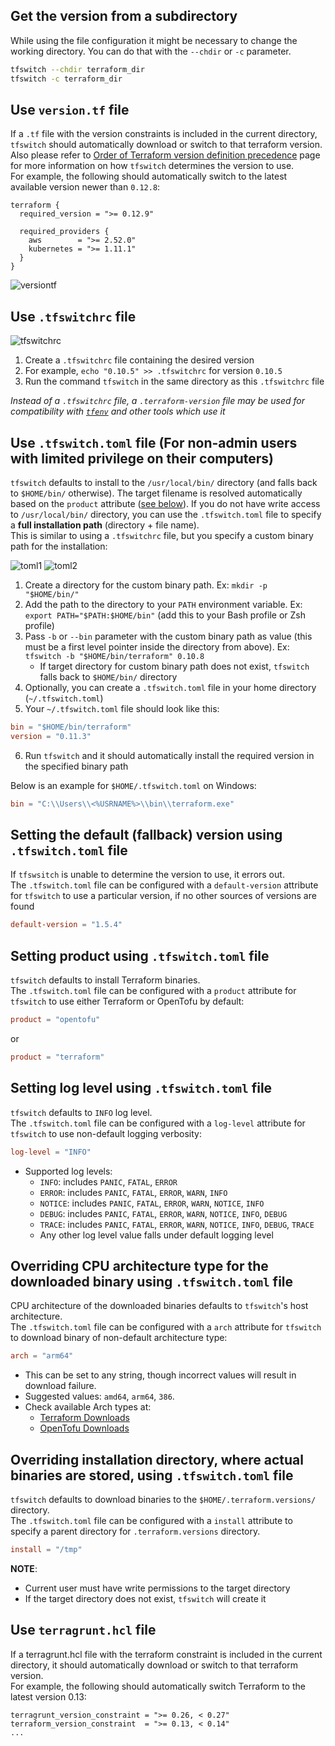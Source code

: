 ## Get the version from a subdirectory

While using the file configuration it might be necessary to change the working directory. You can do that with the `--chdir` or `-c` parameter.

```bash
tfswitch --chdir terraform_dir
tfswitch -c terraform_dir
```

## Use `version.tf` file

If a `.tf` file with the version constraints is included in the current directory, `tfswitch` should automatically download or switch to that terraform version.  
Also please refer to [Order of Terraform version definition precedence](general.md) page for more information on how `tfswitch` determines the version to use.  
For example, the following should automatically switch to the latest available version newer than `0.12.8`:  

```hcl
terraform {
  required_version = ">= 0.12.9"

  required_providers {
    aws        = ">= 2.52.0"
    kubernetes = ">= 1.11.1"
  }
}
```

![versiontf](../static/versiontf.gif "Use version.tf")

## Use `.tfswitchrc` file

![tfswitchrc](../static/tfswitch-v6.gif)

1. Create a `.tfswitchrc` file containing the desired version
2. For example, `echo "0.10.5" >> .tfswitchrc` for version `0.10.5`
3. Run the command `tfswitch` in the same directory as this `.tfswitchrc` file

*Instead of a `.tfswitchrc` file, a `.terraform-version` file may be used for compatibility with [`tfenv`](https://github.com/tfutils/tfenv#terraform-version-file) and other tools which use it*

## Use `.tfswitch.toml` file  (For non-admin users with limited privilege on their computers)

`tfswitch` defaults to install to the `/usr/local/bin/` directory (and falls back to `$HOME/bin/` otherwise). The target filename is resolved automatically based on the `product` attribute ([see below](#setting-product-using-tfswitchtoml-file)). If you do not have write access to `/usr/local/bin/` directory, you can use the `.tfswitch.toml` file to specify a **full installation path** (directory + file name).  
This is similar to using a `.tfswitchrc` file, but you specify a custom binary path for the installation:

![toml1](../static/tfswitch-v7.gif)
![toml2](../static/tfswitch-v8.gif)

1. Create a directory for the custom binary path. Ex: `mkdir -p "$HOME/bin/"`
2. Add the path to the directory to your `PATH` environment variable. Ex: `export PATH="$PATH:$HOME/bin"` (add this to your Bash profile or Zsh profile)
3. Pass `-b` or `--bin` parameter with the custom binary path as value (this must be a first level pointer inside the directory from above). Ex: `tfswitch -b "$HOME/bin/terraform" 0.10.8`
   - If target directory for custom binary path does not exist, `tfswitch` falls back to `$HOME/bin/` directory
4. Optionally, you can create a `.tfswitch.toml` file in your home directory (`~/.tfswitch.toml`)
5. Your `~/.tfswitch.toml` file should look like this:

```toml
bin = "$HOME/bin/terraform"
version = "0.11.3"
```

6. Run `tfswitch` and it should automatically install the required version in the specified binary path

Below is an example for `$HOME/.tfswitch.toml` on Windows:

```toml
bin = "C:\\Users\\<%USRNAME%>\\bin\\terraform.exe"
```

## Setting the default (fallback) version using `.tfswitch.toml` file

If `tfswsitch` is unable to determine the version to use, it errors out.  
The `.tfswitch.toml` file can be configured with a `default-version` attribute for `tfswitch` to use a particular version, if no other sources of versions are found

```toml
default-version = "1.5.4"
```

## Setting product using `.tfswitch.toml` file

`tfswitch` defaults to install Terraform binaries.  
The `.tfswitch.toml` file can be configured with a `product` attribute for `tfswitch` to use either Terraform or OpenTofu by default:

```toml
product = "opentofu"
```

or

```toml
product = "terraform"
```

## Setting log level using `.tfswitch.toml` file

`tfswitch` defaults to `INFO` log level.  
The `.tfswitch.toml` file can be configured with a `log-level` attribute for `tfswitch` to use non-default logging verbosity:

```toml
log-level = "INFO"
```

- Supported log levels:
  - `INFO`:   includes `PANIC`, `FATAL`, `ERROR`
  - `ERROR`:  includes `PANIC`, `FATAL`, `ERROR`, `WARN`, `INFO`
  - `NOTICE`: includes `PANIC`, `FATAL`, `ERROR`, `WARN`, `NOTICE`, `INFO`
  - `DEBUG`:  includes `PANIC`, `FATAL`, `ERROR`, `WARN`, `NOTICE`, `INFO`, `DEBUG`
  - `TRACE`:  includes `PANIC`, `FATAL`, `ERROR`, `WARN`, `NOTICE`, `INFO`, `DEBUG`, `TRACE`
  - Any other log level value falls under default logging level

## Overriding CPU architecture type for the downloaded binary using `.tfswitch.toml` file

CPU architecture of the downloaded binaries defaults to `tfswitch`'s host architecture.  
The `.tfswitch.toml` file can be configured with a `arch` attribute for `tfswitch` to download binary of non-default architecture type:

```toml
arch = "arm64"
```

- This can be set to any string, though incorrect values will result in download failure.
- Suggested values: `amd64`, `arm64`, `386`.
- Check available Arch types at:
  - [Terraform Downloads](https://releases.hashicorp.com/terraform/)
  - [OpenTofu Downloads](https://get.opentofu.org/tofu/)

## Overriding installation directory, where actual binaries are stored, using `.tfswitch.toml` file

`tfswitch` defaults to download binaries to the `$HOME/.terraform.versions/` directory.  
The `.tfswitch.toml` file can be configured with a `install` attribute to specify a parent directory for `.terraform.versions` directory.

```toml
install = "/tmp"
```

**NOTE**:
- Current user must have write permissions to the target directory
- If the target directory does not exist, `tfswitch` will create it

## Use `terragrunt.hcl` file

If a terragrunt.hcl file with the terraform constraint is included in the current directory, it should automatically download or switch to that terraform version.  
For example, the following should automatically switch Terraform to the latest version 0.13:

```hcl
terragrunt_version_constraint = ">= 0.26, < 0.27"
terraform_version_constraint  = ">= 0.13, < 0.14"
...
```

